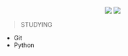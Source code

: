 <!-- ![header](https://capsule-render.vercel.app/api?type=waving&color=3766AB&height=300&section=header&text=TaeHyun's%20GitHub&fontColor=ffffff) -->
<p align="center">
  <img src="https://capsule-render.vercel.app/api?type=waving&color=3766AB&height=200&section=header&text=TaeHyun's&fontColor=ffffff" />
  <img src="https://capsule-render.vercel.app/api?type=waving&color=3766AB&height=200&section=header&text=GitHub&fontColor=f9ca24" />
</p>



> STUDYING

- Git
- Python

<!--
**TaeHyunAn817/TaeHyunAn817** is a ✨ _special_ ✨ repository because its `README.md` (this file) appears on your GitHub profile.

Here are some ideas to get you started:

- 🔭 I’m currently working on ...
- 🌱 I’m currently learning ...
- 👯 I’m looking to collaborate on ...
- 🤔 I’m looking for help with ...
- 💬 Ask me about ...
- 📫 How to reach me: ...
- 😄 Pronouns: ...
- ⚡ Fun fact: ...
-->
